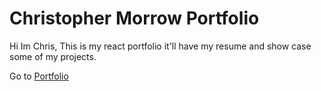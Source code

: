 # Christopher Morrow Portfolio


Hi Im Chris, 
This is my react portfolio it'll have my resume and show case some of my projects. 



Go to [Portfolio](https://christophermorrow.herokuapp.com/) 